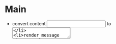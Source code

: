 # Main

- convert content <input> to <textarea>
- render message when user logs in/out
- post category
- only logged in users can create/comment on post - maybe
- down/upvote option - only logged in users
- sorting option for posts on homepage
- search functionality

# Currently working on

# Completed

- add reply feature ✅
- color icon ✅
- Content Card: add total comments, add date created/updated, add who created post ✅
- comment sorting option ✅
- use localstorage to check if person visited app or not, if so then don't show modal to let them know about the state of the project ✅
- edit option for logged in users ✅
- delete optionf for logged in users ✅

# Notes:

- <Post /> (sends POST request) to create a new post and <Form> (sends PUT request) will update the forum data, like the comments field.
- <Content /> allows authenciated users to update/delete their posts.
- <Nav> and <Content> navigate users, like '/'->'/post' or '/post' -> '/'

# Implementation Considertion
